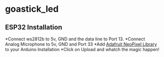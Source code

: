 # goastick_led

## ESP32 Installation
*Connect ws2812b to 5v, GND and the data line to Port 13.
*Connect Analog Microphone to 5v, GND and Port 33 
*Add [Adafruit NeoPixel Library](https://github.com/adafruit/Adafruit_NeoPixel) to your Arduino Installation
*Click on Upload and whatch the magic happen!